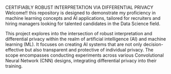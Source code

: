 CERTIFIABLY ROBUST INTERPRETATION VIA DIFFERENTIAL PRIVACY
Welcome!! this repository is designed to demonstrate my proficiency in machine learning concepts and AI applications, tailored for recruiters and hiring managers looking for talented candidates in the Data Science field.

This project explores into the intersection of robust interpretation and differential privacy within the realm of artificial intelligence (AI) and machine learning (ML). It focuses on creating AI systems that are not only decision-effective but also transparent and protective of individual privacy. The scope encompasses conducting experiments across various Convolutional Neural Network (CNN) designs, integrating differential privacy into their training.
